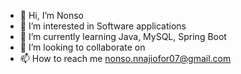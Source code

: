 - 👋 Hi, I’m Nonso
- 👀 I’m interested in Software applications
- 🌱 I’m currently learning Java, MySQL, Spring Boot
- 💞️ I’m looking to collaborate on 
- 📫 How to reach me nonso.nnajiofor07@gmail.com

<!---
buzu101/buzu101 is a ✨ special ✨ repository because its `README.md` (this file) appears on your GitHub profile.
You can click the Preview link to take a look at your changes.
--->

